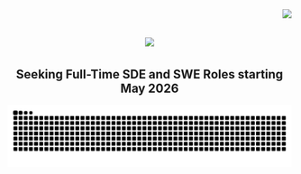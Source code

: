 <img align="right" src="https://visitor-badge.laobi.icu/badge?page_id=rohan-g0re.rohan-g0re" />

<h1 align="center">
  <img src="https://readme-typing-svg.herokuapp.com/?font=Righteous&size=35&color=ffffff&background=000000&center=true&vCenter=true&width=600&height=70&duration=4000&lines=Hi+again!+👋;+It's+me,+Rohan+Gore!;" />
</h1>

<div align="center">
  <h2>Seeking Full-Time SDE and SWE Roles starting May 2026</h2>
</div>

<div align="center">
  <!-- <h2>My Contribution Heatmap!</h2> -->
  <picture>
    <source media="(prefers-color-scheme: dark)" srcset="https://raw.githubusercontent.com/rohan-g0re/rohan-g0re/output/github-contribution-grid-snake-dark.svg" />
    <source media="(prefers-color-scheme: light)" srcset="https://raw.githubusercontent.com/rohan-g0re/rohan-g0re/output/github-contribution-grid-snake.svg" />
    <img alt="github-snake" src="https://raw.githubusercontent.com/rohan-g0re/rohan-g0re/output/github-contribution-grid-snake.svg" />
  </picture>
</div>
